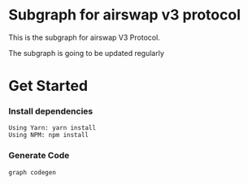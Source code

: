 # Subgraph for airswap v3 protocol

This is the subgraph for airswap V3 Protocol.

The subgraph is going to be updated regularly

# Get Started
### Install dependencies

```
Using Yarn: yarn install
Using NPM: npm install

```

### Generate Code
` graph codegen `
